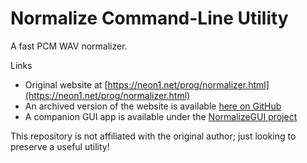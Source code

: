 # Normalize Command-Line Utility
A fast PCM WAV normalizer.

Links
* Original website at [https://neon1.net/prog/normalizer.html](https://neon1.net/prog/normalizer.html)
* An archived version of the website is available [here on GitHub](https://htmlpreview.github.io/?https://raw.githubusercontent.com/mesheets/NormalizeCLI/main/ReadMe.html)
* A companion GUI app is available under the [NormalizeGUI project](/mesheets/NormalizeGUI)

This repository is not affiliated with the original author; just looking to preserve a useful utility!
